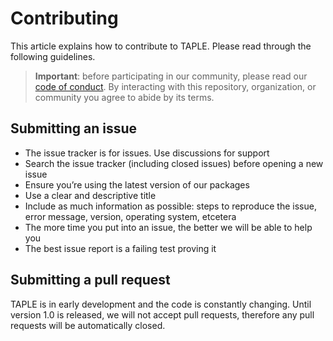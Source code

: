 # Contributing

This article explains how to contribute to TAPLE. Please read through the following guidelines.

> **Important**: before participating in our community, please read our [code of conduct](./CODE_OF_CONDUCT). By interacting with this repository, organization, or community you agree to abide by its terms.

## Submitting an issue

- The issue tracker is for issues. Use discussions for support
- Search the issue tracker (including closed issues) before opening a new issue
- Ensure you’re using the latest version of our packages
- Use a clear and descriptive title
- Include as much information as possible: steps to reproduce the issue, error message, version, operating system, etcetera
- The more time you put into an issue, the better we will be able to help you
- The best issue report is a failing test proving it

## Submitting a pull request

TAPLE is in early development and the code is constantly changing. Until version 1.0 is released, we will not accept pull requests, therefore any pull requests will be automatically closed. 